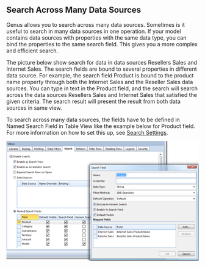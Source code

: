 ## Search Across Many Data Sources

Genus allows you to search across many data sources. Sometimes is it useful to search in many data sources in one operation. If your model contains data sources with properties with the same data type, you can bind the properties to the same search field. This gives you a more complex and efficient search.

The picture below show search for data in data sources Resellers Sales and Internet Sales. The search fields are bound to several properties in different data source. For example, the search field Product is bound to the product name property through both the Internet Sales and the Reseller Sales data sources. You can type in text in the Product field, and the search will search across the data sources Resellers Sales and Internet Sales that satisfied the given criteria. The search result will present the result from both data sources in same view.

To search across many data sources, the fields have to be defined in Named Search Field in Table View like the example below for Product field. For more information on how to set this up, see [Search Settings](../defining-the-app-model/user-interface/tables/views.md).

![IDF980C10475F24EB6.png](media/IDF980C10475F24EB6.png)